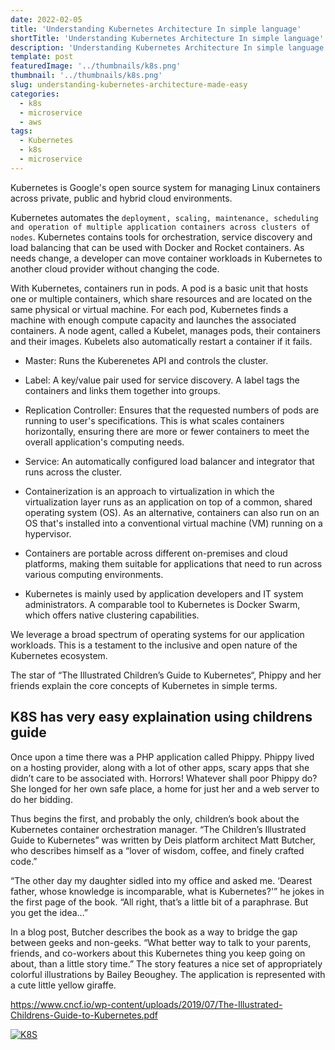 ```yaml
---
date: 2022-02-05
title: 'Understanding Kubernetes Architecture In simple language'
shortTitle: 'Understanding Kubernetes Architecture In simple language'
description: 'Understanding Kubernetes Architecture In simple language'
template: post
featuredImage: '../thumbnails/k8s.png'
thumbnail: '../thumbnails/k8s.png'
slug: understanding-kubernetes-architecture-made-easy
categories:
  - k8s
  - microservice
  - aws
tags:
  - Kubernetes
  - k8s 
  - microservice
---
```



Kubernetes is Google's open source system for managing Linux containers across private, public and hybrid cloud environments.

Kubernetes automates the ``deployment, scaling, maintenance, scheduling and operation of multiple application containers across clusters of nodes``. Kubernetes contains tools for orchestration, service discovery and load balancing that can be used with Docker and Rocket containers. As needs change, a developer can move container workloads in Kubernetes to another cloud provider without changing the code.

With Kubernetes, containers run in pods. A pod is a basic unit that hosts one or multiple containers, which share resources and are located on the same physical or virtual machine. For each pod, Kubernetes finds a machine with enough compute capacity and launches the associated containers. A node agent, called a Kubelet, manages pods, their containers and their images. Kubelets also automatically restart a container if it fails.

- Master: Runs the Kuberenetes API and controls the cluster.
- Label: A key/value pair used for service discovery. A label tags the containers and links them together into groups.
- Replication Controller: Ensures that the requested numbers of pods are running to user's specifications. This is what scales containers horizontally, ensuring there are more or fewer containers to meet the overall application's computing needs.
- Service: An automatically configured load balancer and integrator that runs across the cluster.
- Containerization is an approach to virtualization in which the virtualization layer runs as an application on top of a common, shared operating system (OS). As an alternative, containers can also run on an OS that's installed into a conventional virtual machine (VM) running on a hypervisor.
  

- Containers are portable across different on-premises and cloud platforms, making them suitable for applications that need to run across various computing environments.

- Kubernetes is mainly used by application developers and IT system administrators. A comparable tool to Kubernetes is Docker Swarm, which offers native clustering capabilities.

We leverage a broad spectrum of operating systems for our application workloads. This is a testament to the inclusive and open nature of the Kubernetes ecosystem.

The star of “The Illustrated Children’s Guide to Kubernetes“, Phippy and her friends explain the core concepts of Kubernetes in simple terms.

K8S has very easy explaination using childrens guide 
----------------------------------------------------

Once upon a time there was a PHP application called Phippy. Phippy lived on a hosting provider, along with a lot of other apps, scary apps that she didn’t care to be associated with. Horrors! Whatever shall poor Phippy do? She longed for her own safe place, a home for just her and a web server to do her bidding.

Thus begins the first, and probably the only, children’s book about the Kubernetes container orchestration manager. “The Children’s Illustrated Guide to Kubernetes” was written by Deis platform architect Matt Butcher, who describes himself as a “lover of wisdom, coffee, and finely crafted code.”

“The other day my daughter sidled into my office and asked me. ‘Dearest father, whose knowledge is incomparable, what is Kubernetes?'” he jokes in the first page of the book. “All right, that’s a little bit of a paraphrase. But you get the idea…”

In a blog post, Butcher describes the book as a way to bridge the gap between geeks and non-geeks. “What better way to talk to your parents, friends, and co-workers about this Kubernetes thing you keep going on about, than a little story time.” The story features a nice set of appropriately colorful illustrations by Bailey Beoughey. The application is represented with a cute little yellow giraffe.

https://www.cncf.io/wp-content/uploads/2019/07/The-Illustrated-Childrens-Guide-to-Kubernetes.pdf

[![K8S](http://img.youtube.com/vi/4ht22ReBjno/0.jpg)](http://www.youtube.com/watch?v=4ht22ReBjno)